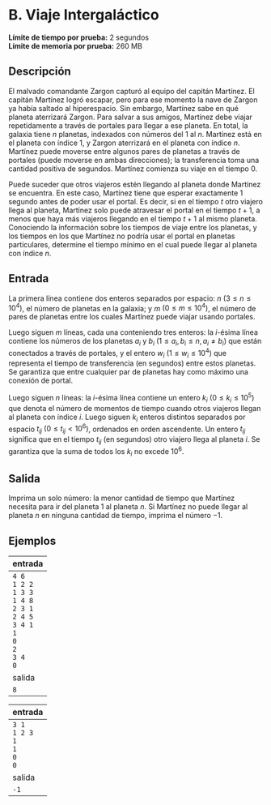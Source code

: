 # B. Viaje Intergaláctico

**Límite de tiempo por prueba:** 2 segundos  
**Límite de memoria por prueba:** 260 MB

## Descripción

El malvado comandante Zargon capturó al equipo del capitán Martínez. El capitán Martínez logró escapar, pero para ese momento la nave de Zargon ya había saltado al hiperespacio. Sin embargo, Martínez sabe en qué planeta aterrizará Zargon. Para salvar a sus amigos, Martínez debe viajar repetidamente a través de portales para llegar a ese planeta. En total, la galaxia tiene $n$ planetas, indexados con números del $1$ al $n$. Martínez está en el planeta con índice $1$, y Zargon aterrizará en el planeta con índice $n$. Martínez puede moverse entre algunos pares de planetas a través de portales (puede moverse en ambas direcciones); la transferencia toma una cantidad positiva de segundos. Martínez comienza su viaje en el tiempo $0$.

Puede suceder que otros viajeros estén llegando al planeta donde Martínez se encuentra. En este caso, Martínez tiene que esperar exactamente 1 segundo antes de poder usar el portal. Es decir, si en el tiempo $t$ otro viajero llega al planeta, Martínez solo puede atravesar el portal en el tiempo $t + 1$, a menos que haya más viajeros llegando en el tiempo $t + 1$ al mismo planeta. Conociendo la información sobre los tiempos de viaje entre los planetas, y los tiempos en los que Martínez no podría usar el portal en planetas particulares, determine el tiempo mínimo en el cual puede llegar al planeta con índice $n$.

## Entrada

La primera línea contiene dos enteros separados por espacio: $n$ $(3 \leq n \leq 10^4)$, el número de planetas en la galaxia; y $m$ $(0 \leq m \leq 10^4)$, el número de pares de planetas entre los cuales Martínez puede viajar usando portales.

Luego siguen $m$ líneas, cada una conteniendo tres enteros: la $i$-ésima línea contiene los números de los planetas $a_i$ y $b_i$ $(1 \leq a_i, b_i \leq n, a_i \neq b_i)$ que están conectados a través de portales, y el entero $w_i$ $(1 \leq w_i \leq 10^4)$ que representa el tiempo de transferencia (en segundos) entre estos planetas. Se garantiza que entre cualquier par de planetas hay como máximo una conexión de portal.

Luego siguen $n$ líneas: la $i$-ésima línea contiene un entero $k_i$ $(0 \leq k_i \leq 10^5)$ que denota el número de momentos de tiempo cuando otros viajeros llegan al planeta con índice $i$. Luego siguen $k_i$ enteros distintos separados por espacio $t_{ij}$ $(0 \leq t_{ij} < 10^6)$, ordenados en orden ascendente. Un entero $t_{ij}$ significa que en el tiempo $t_{ij}$ (en segundos) otro viajero llega al planeta $i$. Se garantiza que la suma de todos los $k_i$ no excede $10^6$.

## Salida

Imprima un solo número: la menor cantidad de tiempo que Martínez necesita para ir del planeta $1$ al planeta $n$. Si Martínez no puede llegar al planeta $n$ en ninguna cantidad de tiempo, imprima el número $-1$.

## Ejemplos

| entrada |
|---------|
| `4 6`<br>`1 2 2`<br>`1 3 3`<br>`1 4 8`<br>`2 3 1`<br>`2 4 5`<br>`3 4 1`<br>`1`<br>`0`<br>`2`<br>`3 4`<br>`0` | 
| salida |
| `8` |

| entrada |
|---------|
| `3 1`<br>`1 2 3`<br>`1`<br>`1`<br>`0`<br>`0` | 
| salida |
| `-1` |
